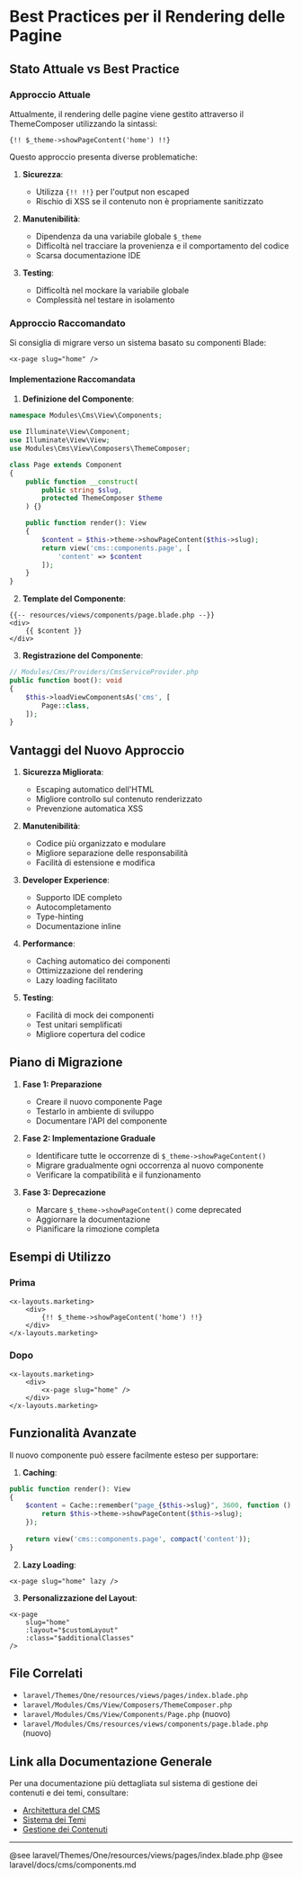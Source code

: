 # Best Practices per il Rendering delle Pagine

## Stato Attuale vs Best Practice

### Approccio Attuale
Attualmente, il rendering delle pagine viene gestito attraverso il ThemeComposer utilizzando la sintassi:

```blade
{!! $_theme->showPageContent('home') !!}
```

Questo approccio presenta diverse problematiche:

1. **Sicurezza**:
   - Utilizza `{!! !!}` per l'output non escaped
   - Rischio di XSS se il contenuto non è propriamente sanitizzato

2. **Manutenibilità**:
   - Dipendenza da una variabile globale `$_theme`
   - Difficoltà nel tracciare la provenienza e il comportamento del codice
   - Scarsa documentazione IDE

3. **Testing**:
   - Difficoltà nel mockare la variabile globale
   - Complessità nel testare in isolamento

### Approccio Raccomandato
Si consiglia di migrare verso un sistema basato su componenti Blade:

```blade
<x-page slug="home" />
```

#### Implementazione Raccomandata

1. **Definizione del Componente**:
```php
namespace Modules\Cms\View\Components;

use Illuminate\View\Component;
use Illuminate\View\View;
use Modules\Cms\View\Composers\ThemeComposer;

class Page extends Component
{
    public function __construct(
        public string $slug,
        protected ThemeComposer $theme
    ) {}

    public function render(): View
    {
        $content = $this->theme->showPageContent($this->slug);
        return view('cms::components.page', [
            'content' => $content
        ]);
    }
}
```

2. **Template del Componente**:
```blade
{{-- resources/views/components/page.blade.php --}}
<div>
    {{ $content }}
</div>
```

3. **Registrazione del Componente**:
```php
// Modules/Cms/Providers/CmsServiceProvider.php
public function boot(): void
{
    $this->loadViewComponentsAs('cms', [
        Page::class,
    ]);
}
```

## Vantaggi del Nuovo Approccio

1. **Sicurezza Migliorata**:
   - Escaping automatico dell'HTML
   - Migliore controllo sul contenuto renderizzato
   - Prevenzione automatica XSS

2. **Manutenibilità**:
   - Codice più organizzato e modulare
   - Migliore separazione delle responsabilità
   - Facilità di estensione e modifica

3. **Developer Experience**:
   - Supporto IDE completo
   - Autocompletamento
   - Type-hinting
   - Documentazione inline

4. **Performance**:
   - Caching automatico dei componenti
   - Ottimizzazione del rendering
   - Lazy loading facilitato

5. **Testing**:
   - Facilità di mock dei componenti
   - Test unitari semplificati
   - Migliore copertura del codice

## Piano di Migrazione

1. **Fase 1: Preparazione**
   - Creare il nuovo componente Page
   - Testarlo in ambiente di sviluppo
   - Documentare l'API del componente

2. **Fase 2: Implementazione Graduale**
   - Identificare tutte le occorrenze di `$_theme->showPageContent()`
   - Migrare gradualmente ogni occorrenza al nuovo componente
   - Verificare la compatibilità e il funzionamento

3. **Fase 3: Deprecazione**
   - Marcare `$_theme->showPageContent()` come deprecated
   - Aggiornare la documentazione
   - Pianificare la rimozione completa

## Esempi di Utilizzo

### Prima
```blade
<x-layouts.marketing>
    <div>
        {!! $_theme->showPageContent('home') !!}
    </div>
</x-layouts.marketing>
```

### Dopo
```blade
<x-layouts.marketing>
    <div>
        <x-page slug="home" />
    </div>
</x-layouts.marketing>
```

## Funzionalità Avanzate

Il nuovo componente può essere facilmente esteso per supportare:

1. **Caching**:
```php
public function render(): View
{
    $content = Cache::remember("page_{$this->slug}", 3600, function () {
        return $this->theme->showPageContent($this->slug);
    });
    
    return view('cms::components.page', compact('content'));
}
```

2. **Lazy Loading**:
```blade
<x-page slug="home" lazy />
```

3. **Personalizzazione del Layout**:
```blade
<x-page 
    slug="home"
    :layout="$customLayout"
    :class="$additionalClasses"
/>
```

## File Correlati

- `laravel/Themes/One/resources/views/pages/index.blade.php`
- `laravel/Modules/Cms/View/Composers/ThemeComposer.php`
- `laravel/Modules/Cms/View/Components/Page.php` (nuovo)
- `laravel/Modules/Cms/resources/views/components/page.blade.php` (nuovo)

## Link alla Documentazione Generale

Per una documentazione più dettagliata sul sistema di gestione dei contenuti e dei temi, consultare:
- [Architettura del CMS](/docs/cms/architecture.md)
- [Sistema dei Temi](/docs/themes/overview.md)
- [Gestione dei Contenuti](/docs/content/management.md)

---
@see laravel/Themes/One/resources/views/pages/index.blade.php
@see laravel/docs/cms/components.md 
